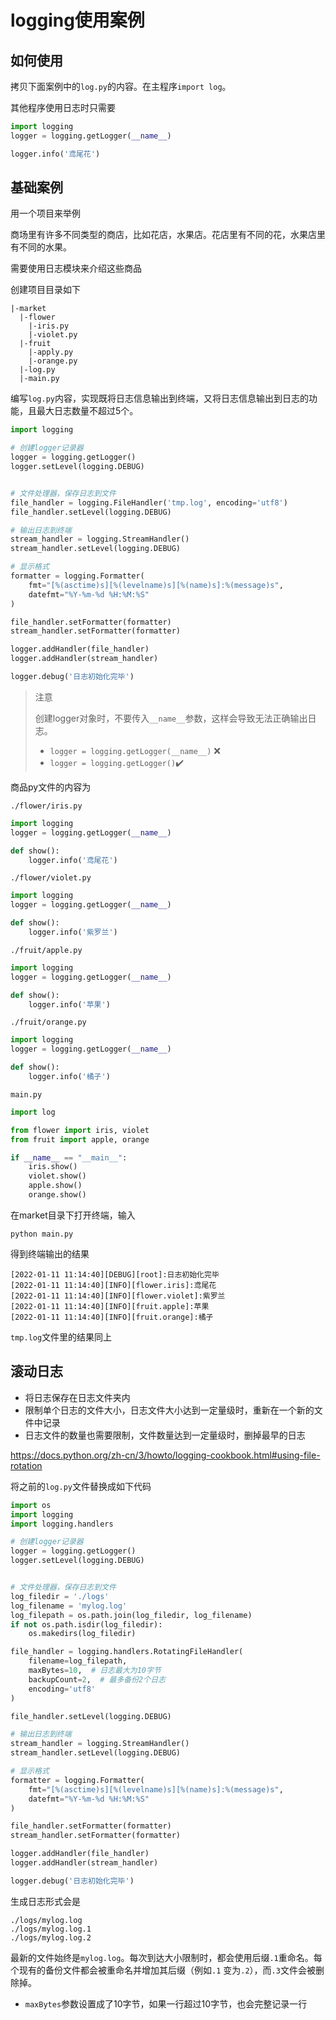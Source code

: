# logging使用案例

## 如何使用





拷贝下面案例中的`log.py`的内容。在主程序`import log`。

其他程序使用日志时只需要

```python
import logging
logger = logging.getLogger(__name__)

logger.info('鸢尾花')
```



## 基础案例

用一个项目来举例

商场里有许多不同类型的商店，比如花店，水果店。花店里有不同的花，水果店里有不同的水果。

需要使用日志模块来介绍这些商品

创建项目目录如下

```
|-market
  |-flower
    |-iris.py
    |-violet.py
  |-fruit
    |-apply.py
    |-orange.py
  |-log.py
  |-main.py
```

编写`log.py`内容，实现既将日志信息输出到终端，又将日志信息输出到日志的功能，且最大日志数量不超过5个。

```python
import logging

# 创建logger记录器
logger = logging.getLogger()
logger.setLevel(logging.DEBUG)


# 文件处理器，保存日志到文件
file_handler = logging.FileHandler('tmp.log', encoding='utf8')
file_handler.setLevel(logging.DEBUG)

# 输出日志到终端
stream_handler = logging.StreamHandler()
stream_handler.setLevel(logging.DEBUG)

# 显示格式
formatter = logging.Formatter(
    fmt="[%(asctime)s][%(levelname)s][%(name)s]:%(message)s",
    datefmt="%Y-%m-%d %H:%M:%S"
)

file_handler.setFormatter(formatter)
stream_handler.setFormatter(formatter)

logger.addHandler(file_handler)
logger.addHandler(stream_handler)

logger.debug('日志初始化完毕')
```

> 注意
>
> 创建logger对象时，不要传入`__name__`参数，这样会导致无法正确输出日志。
>
> - `logger = logging.getLogger(__name__)` :x:
> - `logger = logging.getLogger()`:heavy_check_mark:





商品py文件的内容为

`./flower/iris.py`

```python
import logging
logger = logging.getLogger(__name__)

def show():
    logger.info('鸢尾花')
```

`./flower/violet.py`

```python
import logging
logger = logging.getLogger(__name__)

def show():
    logger.info('紫罗兰')
```

`./fruit/apple.py`

```python
import logging
logger = logging.getLogger(__name__)

def show():
    logger.info('苹果')
```

`./fruit/orange.py`

```python
import logging
logger = logging.getLogger(__name__)

def show():
    logger.info('橘子')
```

`main.py`

```python
import log

from flower import iris, violet
from fruit import apple, orange

if __name__ == "__main__":
    iris.show()
    violet.show()
    apple.show()
    orange.show()
```

在market目录下打开终端，输入

```
python main.py
```

得到终端输出的结果

```
[2022-01-11 11:14:40][DEBUG][root]:日志初始化完毕
[2022-01-11 11:14:40][INFO][flower.iris]:鸢尾花
[2022-01-11 11:14:40][INFO][flower.violet]:紫罗兰
[2022-01-11 11:14:40][INFO][fruit.apple]:苹果
[2022-01-11 11:14:40][INFO][fruit.orange]:橘子
```

`tmp.log`文件里的结果同上

## 滚动日志

- 将日志保存在日志文件夹内
- 限制单个日志的文件大小，日志文件大小达到一定量级时，重新在一个新的文件中记录
- 日志文件的数量也需要限制，文件数量达到一定量级时，删掉最早的日志

https://docs.python.org/zh-cn/3/howto/logging-cookbook.html#using-file-rotation

将之前的`log.py`文件替换成如下代码

```python
import os
import logging
import logging.handlers

# 创建logger记录器
logger = logging.getLogger()
logger.setLevel(logging.DEBUG)


# 文件处理器，保存日志到文件
log_filedir = './logs'
log_filename = 'mylog.log'
log_filepath = os.path.join(log_filedir, log_filename)
if not os.path.isdir(log_filedir):
    os.makedirs(log_filedir)

file_handler = logging.handlers.RotatingFileHandler(
    filename=log_filepath, 
    maxBytes=10,  # 日志最大为10字节
    backupCount=2,  # 最多备份2个日志
    encoding='utf8'
)

file_handler.setLevel(logging.DEBUG)

# 输出日志到终端
stream_handler = logging.StreamHandler()
stream_handler.setLevel(logging.DEBUG)

# 显示格式
formatter = logging.Formatter(
    fmt="[%(asctime)s][%(levelname)s][%(name)s]:%(message)s",
    datefmt="%Y-%m-%d %H:%M:%S"
)

file_handler.setFormatter(formatter)
stream_handler.setFormatter(formatter)

logger.addHandler(file_handler)
logger.addHandler(stream_handler)

logger.debug('日志初始化完毕')

```



生成日志形式会是

```
./logs/mylog.log
./logs/mylog.log.1
./logs/mylog.log.2
```

最新的文件始终是`mylog.log`。每次到达大小限制时，都会使用后缀``.1``重命名。每个现有的备份文件都会被重命名并增加其后缀（例如``.1`` 变为``.2``），而``.3``文件会被删除掉。

- `maxBytes`参数设置成了10字节，如果一行超过10字节，也会完整记录一行

























